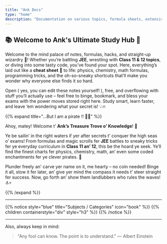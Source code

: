 ```yaml
---
title: "Ank Docs"
type: "home"
description: "Documentation on various topics, formula sheets, extensive lists, competetive tricks, and many more."
---
```


## 📚 Welcome to Ank's Ultimate Study Hub 🚀

Welcome to the mind palace of notes, formulas, hacks, and straight-up wizardry 🎉! Whether you’re battling **JEE**, wrestling with **Class 11 & 12 topics**, or diving into some tasty code, you’ve found your spot. Here, everything’s laid out like a **cheat sheet** 📘 to life: physics, chemistry, math formulas, programming tricks, and the oh-so-sneaky shortcuts that’ll make you wonder why everyone else finds it so hard. 

Open ( yes, you can edit these notes yourself! ), free, and overflowing with stuff you’ll actually use – feel free to binge, bookmark, and bless your exams with the power moves stored right here. Study smart, learn faster, and leave ‘em wondering what your secret is! 💡🔥

{{% expand title="...But I am a pirate !! 🏴‍☠️" %}}

Ahoy, matey! Welcome t’ **Ank’s Treasure Trove o’ Knowledge**! 💎

Ye be sailin’ in the right waters if yer after secrets t’ conquer the high seas o’ exams! From formulas and magic scrolls fer **JEE** battles to sneaky tricks fer ye everyday curriculum in **Class 11 an’ 12**, this be the hoard ye seek. Ye’ll find the finest charts fer physics, chemistry, math, an’ even some coded enchantments fer ye clever pirates. 🧠

Plunder freely an' carve yer name on it, me hearty – no coin needed! Binge it all, stow it fer later, an’ give yer mind the compass it needs t’ steer straight fer success. Now, go forth an’ show them landlubbers who rules the waves! ⚓️💀

{{% /expand %}}

---

{{% notice style="blue" title="Subjects / Categories" icon="book" %}}
{{% children containerstyle="div" style="h3" %}}
{{% /notice %}} 

---

Also, always keep in mind:  
> "Any fool can know. The point is to understand." ― Albert Einstein 
